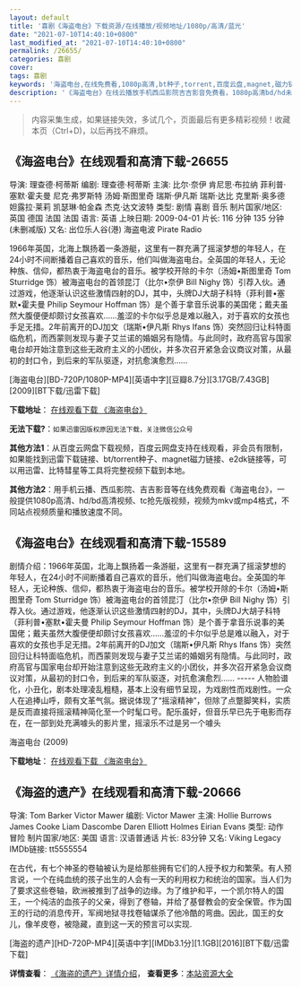 ```yaml
---
layout: default
title: '喜剧《海盗电台》下载资源/在线播放/视频地址/1080p/高清/蓝光'
date: "2021-07-10T14:40:10+0800"
last_modified_at: "2021-07-10T14:40:10+0800"
permalink: /26655/
categories: 喜剧
cover:
tags: 喜剧
keywords: '海盗电台,在线免费看,1080p高清,bt种子,torrent,百度云盘,magnet,磁力链,迅雷下载资源'
description: '《海盗电台》在线云播放手机西瓜影院吉吉影音免费看，1080p高清bd/hd未删减完整版和tc抢先枪版，mkv/mp4格式，附带bt/torrent种子、magnet/磁力链、百度云盘、网盘资源迅雷下载链接'
---
```


>内容采集生成，如果链接失效，多试几个，页面最后有更多精彩视频！收藏本页（Ctrl+D)，以后再找不麻烦。


## 《海盗电台》在线观看和高清下载-26655

导演: 理查德·柯蒂斯 编剧: 理查德·柯蒂斯 主演: 比尔·奈伊 肯尼思·布拉纳 菲利普·塞默·霍夫曼 尼克·弗罗斯特 汤姆·斯图里奇 瑞斯·伊凡斯 瑞斯·达比 克里斯·奥多德 妲露拉·莱莉 凯瑟琳·帕金森 杰克·达文波特 类型: 剧情 喜剧 音乐 制片国家/地区: 英国 德国 法国 法国 语言: 英语 上映日期: 2009-04-01 片长: 116 分钟 135 分钟(未删减版) 又名: 出位乐人谷(港) 海盗电波 Pirate Radio

1966年英国，北海上飘扬着一条游艇，这里有一群充满了摇滚梦想的年轻人，在24小时不间断播着自己喜欢的音乐，他们叫做海盗电台。全英国的年轻人，无论种族、信仰，都热衷于海盗电台的音乐。被学校开除的卡尔（汤姆•斯图里奇 Tom Sturridge 饰）被海盗电台的首领昆汀（比尔•奈伊 Bill Nighy 饰）引荐入伙。通过游戏，他逐渐认识这些激情四射的DJ，其中，头牌DJ大胡子科特（菲利普•塞默•霍夫曼 Philip Seymour Hoffman 饰）是个善于拿音乐说事的美国佬；戴夫虽然大腹便便却颇讨女孩喜欢……羞涩的卡尔似乎总是难以融入，对于喜欢的女孩也手足无措。2年前离开的DJ加文（瑞斯•伊凡斯 Rhys Ifans 饰）突然回归让科特面临危机，而西蒙则发现与妻子艾兰诺的婚姻另有隐情。与此同时，政府高官与国家电台却开始注意到这些无政府主义的小团伙，并多次召开紧急会议商议对策，从最初的封口令，到后来的军队驱逐，对抗愈演愈烈……


[海盗电台][BD-720P/1080P-MP4][英语中字][豆瓣8.7分][3.17GB/7.43GB][2009][BT下载/迅雷下载]

**下载地址**： [在线观看下载 《海盗电台》](https://www.btdx8.com/torrent/the_boat_that_rocked_2009.html) 


**无法下载?**：`如果迅雷因版权原因无法下载，关注微信公众号 `

**其他方法1**：从百度云网盘下载视频，百度云网盘支持在线观看，非会员有限制，如果能找到迅雷下载链接、bt/torrent种子、magnet磁力链接、e2dk链接等，可以用迅雷、比特彗星等工具将完整视频下载到本地。

**其他方法2**：用手机云播、西瓜影院、吉吉影音等在线免费观看《海盗电台》，一般提供1080p高清、hd/bd高清视频、tc抢先版视频，视频为mkv或mp4格式，不同站点视频质量和播放速度不同。


## 《海盗电台》在线观看和高清下载-15589

剧情介绍：1966年英国，北海上飘扬着一条游艇，这里有一群充满了摇滚梦想的年轻人，在24小时不间断播着自己喜欢的音乐，他们叫做海盗电台。全英国的年轻人，无论种族、信仰，都热衷于海盗电台的音乐。被学校开除的卡尔（汤姆•斯图里奇 Tom Sturridge 饰）被海盗电台的首领昆汀（比尔•奈伊 Bill Nighy 饰）引荐入伙。通过游戏，他逐渐认识这些激情四射的DJ，其中，头牌DJ大胡子科特（菲利普•塞默•霍夫曼 Philip Seymour Hoffman 饰）是个善于拿音乐说事的美国佬；戴夫虽然大腹便便却颇讨女孩喜欢……羞涩的卡尔似乎总是难以融入，对于喜欢的女孩也手足无措。2年前离开的DJ加文（瑞斯•伊凡斯 Rhys Ifans 饰）突然回归让科特面临危机，而西蒙则发现与妻子艾兰诺的婚姻另有隐情。与此同时，政府高官与国家电台却开始注意到这些无政府主义的小团伙，并多次召开紧急会议商议对策，从最初的封口令，到后来的军队驱逐，对抗愈演愈烈…… ----- 人物脸谱化，小丑化，剧本处理凌乱粗糙，基本上没有细节呈现，为戏剧性而戏剧性。一众人在追捧山呼，颇有文革气氛。据说体现了“摇滚精神”，但除了点蹩脚笑料，实质是反而直接将摇滚精神简化至一个时髦口号。配乐虽好，但音乐早已先于电影而存在，在一部到处充满噱头的影片里，摇滚乐不过是另一个噱头


海盗电台 (2009)

**下载地址**： [在线观看下载 《海盗电台》](https://www.btbtdy.me/btdy/dy4518.html) 


## 《海盗的遗产》在线观看和高清下载-20666

导演: Tom Barker Victor Mawer 编剧: Victor Mawer 主演: Hollie Burrows James Cooke Liam Dascombe Daren Elliott Holmes Eirian Evans 类型: 动作 冒险 制片国家/地区: 美国 语言: 汉语普通话 片长: 83分钟 又名: Viking Legacy IMDb链接: tt5555554

在古代，有七个神圣的卷轴被认为是给那些拥有它们的人授予权力和繁荣。有人预言说，一个在纯血统的孩子出生的人会有一天的利用权力和统治的国家。当人们为了要求这些卷轴，欧洲被推到了战争的边缘。为了维护和平，一个凯尔特人的国王，一个纯洁的血孩子的父亲，得到了卷轴，并给了基督教会的安全保管。作为国王的行动的消息传开，军阀地狱寻找卷轴谋杀了他冷酷的弯曲。因此，国王的女儿，像羊皮卷，被隐藏，直到这一天的预言可以实现.


[海盗的遗产][HD-720P-MP4][英语中字][IMDb3.1分][1.1GB][2016][BT下载/迅雷下载]

**详情查看**： [《海盗的遗产》详情介绍](/movie/20666/)， **查看更多**：[本站资源大全](/movie/t/all/)

